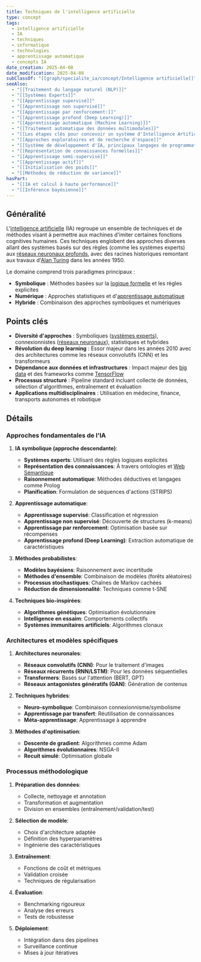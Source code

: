 ```yaml
---
title: Techniques de l'intelligence artificielle
type: concept
tags:
  - intelligence artificielle
  - IA
  - techniques
  - informatique
  - technologies
  - apprentissage automatique
  - concepts IA
date_creation: 2025-04-08
date_modification: 2025-04-08
subClassOf: "[[graph/specialite_ia/concept/Intelligence artificielle]]"
seeAlso:
  - "[[Traitement du langage naturel (NLP)]]"
  - "[[Systèmes Experts]]"
  - "[[Apprentissage supervisé]]"
  - "[[Apprentissage non supervisé]]"
  - "[[Apprentissage par renforcement:]]"
  - "[[Apprentissage profond (Deep Learning)]]"
  - "[[Apprentissage automatique (Machine Learning)]]"
  - "[[Traitement automatique des données multimodales]]"
  - "[[Les étapes clés pour concevoir un système d'Intelligence Artificielle]]"
  - "[[Approches exploratoires et de recherche d'espace]]"
  - "[[Système de développement d'IA, principaux langages de programmation et frameworks]]"
  - "[[Représentation de connaissances formelles]]"
  - "[[Apprentissage semi-supervisé]]"
  - "[[Apprentissage actif]]"
  - "[[Initialisation des poids]]"
  - "[[Méthodes de réduction de variance]]"
hasPart:
  - "[[IA et calcul à haute performance]]"
  - "[[Inférence bayésienne]]"
---
```

## Généralité

L'[intelligence artificielle](https://fr.wikipedia.org/wiki/Intelligence_artificielle) (IA) regroupe un ensemble de techniques et de méthodes visant à permettre aux machines d'imiter certaines fonctions cognitives humaines. Ces techniques englobent des approches diverses allant des systèmes basés sur des règles (comme les systèmes experts) aux [réseaux neuronaux profonds](https://fr.wikipedia.org/wiki/R%C3%A9seau_de_neurones_profond), avec des racines historiques remontant aux travaux d'[Alan Turing](https://fr.wikipedia.org/wiki/Alan_Turing) dans les années 1950.

Le domaine comprend trois paradigmes principaux :
- **Symbolique** : Méthodes basées sur la [logique formelle](https://fr.wikipedia.org/wiki/Logique_formelle) et les règles explicites
- **Numérique** : Approches statistiques et d'[apprentissage automatique](https://fr.wikipedia.org/wiki/Apprentissage_automatique)
- **Hybride** : Combinaison des approches symboliques et numériques

## Points clés

- **Diversité d'approches** : Symboliques ([systèmes experts](https://fr.wikipedia.org/wiki/Syst%C3%A8me_expert)), connexionnistes ([réseaux neuronaux](https://fr.wikipedia.org/wiki/R%C3%A9seau_de_neurones_artificiels)), statistiques et hybrides
- **Révolution du deep learning** : Essor majeur dans les années 2010 avec des architectures comme les réseaux convolutifs (CNN) et les transformeurs
- **Dépendance aux données et infrastructures** : Impact majeur des [big data](https://fr.wikipedia.org/wiki/Big_data) et des frameworks comme [TensorFlow](https://fr.wikipedia.org/wiki/TensorFlow)
- **Processus structuré** : Pipeline standard incluant collecte de données, sélection d'algorithmes, entraînement et évaluation
- **Applications multidisciplinaires** : Utilisation en médecine, finance, transports autonomes et robotique

## Détails

### Approches fondamentales de l'IA

1. **IA symbolique (approche descendante)**:
   - **Systèmes experts**: Utilisant des règles logiques explicites
   - **Représentation des connaissances**: À travers ontologies et [Web Sémantique](https://fr.wikipedia.org/wiki/Web_s%C3%A9mantique)
   - **Raisonnement automatique**: Méthodes déductives et langages comme Prolog
   - **Planification**: Formulation de séquences d'actions (STRIPS)

2. **Apprentissage automatique**:
   - **Apprentissage supervisé**: Classification et régression
   - **Apprentissage non supervisé**: Découverte de structures (k-means)
   - **Apprentissage par renforcement**: Optimisation basée sur récompenses
   - **Apprentissage profond (Deep Learning)**: Extraction automatique de caractéristiques

3. **Méthodes probabilistes**:
   - **Modèles bayésiens**: Raisonnement avec incertitude
   - **Méthodes d'ensemble**: Combinaison de modèles (forêts aléatoires)
   - **Processus stochastiques**: Chaînes de Markov cachées
   - **Réduction de dimensionnalité**: Techniques comme t-SNE

4. **Techniques bio-inspirées**:
   - **Algorithmes génétiques**: Optimisation évolutionnaire
   - **Intelligence en essaim**: Comportements collectifs
   - **Systèmes immunitaires artificiels**: Algorithmes clonaux

### Architectures et modèles spécifiques

1. **Architectures neuronales**:
   - **Réseaux convolutifs (CNN)**: Pour le traitement d'images
   - **Réseaux récurrents (RNN/LSTM)**: Pour les données séquentielles
   - **Transformers**: Basés sur l'attention (BERT, GPT)
   - **Réseaux antagonistes génératifs (GAN)**: Génération de contenus

2. **Techniques hybrides**:
   - **Neuro-symbolique**: Combinaison connexionnisme/symbolisme
   - **Apprentissage par transfert**: Réutilisation de connaissances
   - **Méta-apprentissage**: Apprentissage à apprendre

3. **Méthodes d'optimisation**:
   - **Descente de gradient**: Algorithmes comme Adam
   - **Algorithmes évolutionnaires**: NSGA-II
   - **Recuit simulé**: Optimisation globale

### Processus méthodologique

1. **Préparation des données**:
   - Collecte, nettoyage et annotation
   - Transformation et augmentation
   - Division en ensembles (entraînement/validation/test)

2. **Sélection de modèle**:
   - Choix d'architecture adaptée
   - Définition des hyperparamètres
   - Ingénierie des caractéristiques

3. **Entraînement**:
   - Fonctions de coût et métriques
   - Validation croisée
   - Techniques de régularisation

4. **Évaluation**:
   - Benchmarking rigoureux
   - Analyse des erreurs
   - Tests de robustesse

5. **Déploiement**:
   - Intégration dans des pipelines
   - Surveillance continue
   - Mises à jour itératives